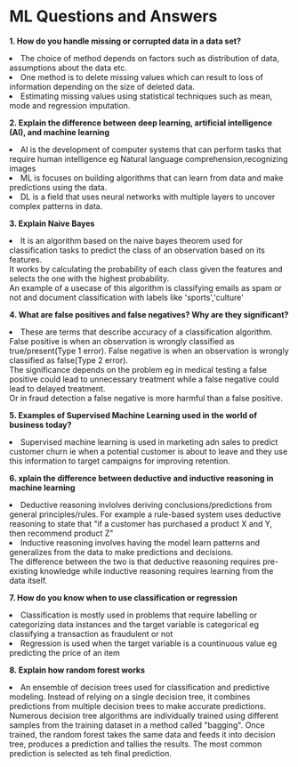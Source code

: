 # ML Questions and Answers

<b>1. How do you handle missing or corrupted data in a data set? </b>
<li>The choice of method depends on factors such as distribution of data, assumptions about the data etc. 
<li>One method is to delete missing values which can result to loss of information depending on the size of deleted data.
<li>Estimating missing values using statistical techniques such as mean, mode and regression imputation.
  
<b>2. Explain the difference between deep learning, artificial intelligence (AI), and machine learning</b>
<li>AI is the development of computer systems that can perform tasks that require human intelligence eg Natural language comprehension,recognizing images
<li>ML is focuses on building algorithms that can learn from data and make predictions using the data.
<li>DL is a field that uses neural networks with multiple layers to uncover complex patterns in data.
  
<b>3. Explain Naive Bayes</b>
  <li>It is an algorithm based on the naive bayes theorem used for classification tasks to predict the class of an observation based on its features.<br>
   It works by calculating the probability of each class given the features and selects the one with the highest probability.<br>
    An example of a usecase of this algorithm is classifying emails as spam or not and document classification with labels like 'sports','culture' 
    
<b>4. What are false positives and false negatives? Why are they significant?</b>
<li>These are terms that describe accuracy of a classification algorithm. False positive is when an observation is wrongly 
  classified as true/present(Type 1 error). False negative is when an observation is wrongly classified as false(Type 2 error). <br>
  The significance depends on the problem eg in medical testing a false positive could lead to unnecessary treatment while a false negative could lead to delayed treatment.<br>
  Or in fraud detection a false negative is more harmful than a false positive.
  
  <b>5. Examples of Supervised Machine Learning used in the world of business today?</b>
<li>Supervised machine learning is used in marketing adn sales to predict customer churn ie when a potential customer is about
  to leave and they use this information to target campaigns for improving retention.

<b>6. xplain the difference between deductive and inductive reasoning in machine learning</b>
<li>Deductive reasoning invlolves deriving conclusions/predictions from general principles/rules. For example a rule-based
  system uses deductive reasoning to state that "if a customer has purchased a product X and Y, then recommend product Z"
<li>Inductive reasoning involves having the model learn patterns and generalizes from the data to make predictions and decisions. <br>
  The difference between the two is that deductive reasoning requires pre-existing knowledge while inductive reasoning requires learning from the data itself.
  
<b>7. How do you know when to use classification or regression</b>
  <li>Classification is mostly used in problems that require labelling or categorizing data instances and the target variable is categorical eg classifying a transaction as fraudulent or not 
  <li>Regression is used when the target variable is a countinuous value eg predicting the price of an item

<b>8. Explain how random forest works</b>
<li>An ensemble of decision trees used for classification and predictive modeling. Instead of relying on  a single decision tree, it combines predictions from multiple decision trees to make accurate predictions.
  Numerous decision tree algorithms are individually trained using different samples from the training dataset in a method called "bagging". Once trained, the random forest takes the same data and feeds it into decision tree, produces a prediction and tallies the results. The most common prediction is selected as teh final prediction. 
    
  
  
  
  
  
  
  
  
  

